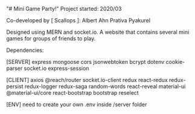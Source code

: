 "# Mini Game Party!" 
Project started: 2020/03

Co-developed by [ Scallops ]: 
Albert Ahn
Prativa Pyakurel

Designed using MERN and socket.io.
A website that contains several mini games for groups of friends to play.


Dependencies:

[SERVER]
express mongoose cors jsonwebtoken bcrypt dotenv cookie-parser socket.io express-session

[CLIENT]
axios @reach/router socket.io-client redux react-redux redux-persist redux-logger redux-saga random-words react-reveal material-ui @material-ui/core react-bootstrap bootstrap reselect

[ENV]
need to create your own .env inside /server folder
